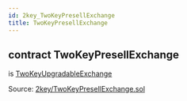 ```yaml
---
id: 2key_TwoKeyPresellExchange
title: TwoKeyPresellExchange
---
```


<div class="contract-doc"><div class="contract"><h2 class="contract-header"><span class="contract-kind">contract</span> TwoKeyPresellExchange</h2><p class="base-contracts"><span>is</span> <a href="2key_TwoKeyUpgradableExchange.html">TwoKeyUpgradableExchange</a></p><div class="source">Source: <a href="git+https://github.com/2keynet/web3-alpha/blob/v0.0.3/contracts/2key/TwoKeyPresellExchange.sol" target="_blank">2key/TwoKeyPresellExchange.sol</a></div></div></div>
